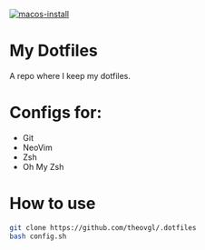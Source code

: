 [![macos-install](https://github.com/theovgl/.dotfiles/actions/workflows/macos_install.yml/badge.svg?branch=github-actions)](https://github.com/theovgl/.dotfiles/actions/workflows/macos_install.yml)
# My Dotfiles
A repo where I keep my dotfiles.

# Configs for:

 - Git
 - NeoVim
 - Zsh
 - Oh My Zsh

# How to use

```sh
git clone https://github.com/theovgl/.dotfiles
bash config.sh
```

